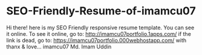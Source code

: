 # SEO-Friendly-Resume-of-imamcu07
Hi there! here is my SEO Friendly responsive resume template. You can see it online. To see it online, go to: http://imamcu07portfolio.1apps.com/ if the link is dead, go to: https://imamcu07portfolio.000webhostapp.com/ with thanx &amp; love... imamcu07 Md. Imam Uddin
